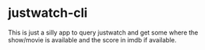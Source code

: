 # justwatch-cli

This is just a silly app to query justwatch and get some where the show/movie is available and the score in imdb if available. 


